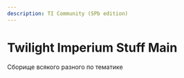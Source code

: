 ```yaml
---
description: TI Community (SPb edition)
---
```


# Twilight Imperium Stuff Main

Сборище всякого разного по тематике

